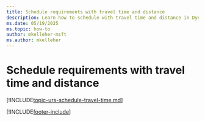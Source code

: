 ```yaml
---
title: Schedule requirements with travel time and distance
description: Learn how to schedule with travel time and distance in Dynamics 365 Field Service.
ms.date: 05/19/2025
ms.topic: how-to
author: mkelleher-msft
ms.author: mkelleher
---
```


# Schedule requirements with travel time and distance

[!INCLUDE[topic-urs-schedule-travel-time.md](../shared/urs/schedule-travel-time.md)]

[!INCLUDE[footer-include](../includes/footer-banner.md)]
